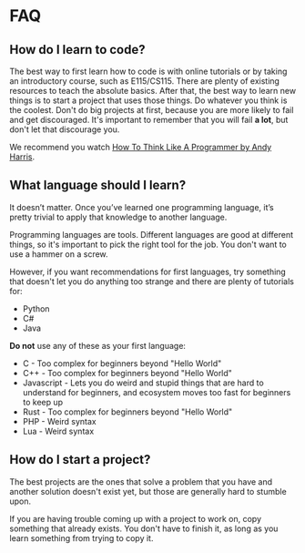 # FAQ

## How do I learn to code?

The best way to first learn how to code is with online tutorials or by taking an introductory course, such as E115/CS115. There are plenty of existing resources to teach the absolute basics. After that, the best way to learn new things is to start a project that uses those things. Do whatever you think is the coolest. Don't do big projects at first, because you are more likely to fail and get discouraged. It's important to remember that you will fail **a lot**, but don't let that discourage you.

We recommend you watch [How To Think Like A Programmer by Andy Harris](https://www.youtube.com/watch?v=azcrPFhaY9k).

## What language should I learn?

It doesn’t matter. Once you’ve learned one programming language, it’s pretty trivial to apply that knowledge to another language.

Programming languages are tools. Different languages are good at different things, so it's important to pick the right tool for the job. You don't want to use a hammer on a screw.

However, if you want recommendations for first languages, try something that doesn't let you do anything too strange and there are plenty of tutorials for:

- Python
- C#
- Java

**Do not** use any of these as your first language:

- C - Too complex for beginners beyond "Hello World"
- C++ - Too complex for beginners beyond "Hello World"
- Javascript - Lets you do weird and stupid things that are hard to understand for beginners, and ecosystem moves too fast for beginners to keep up
- Rust - Too complex for beginners beyond "Hello World"
- PHP - Weird syntax
- Lua - Weird syntax

## How do I start a project?

The best projects are the ones that solve a problem that you have and another solution doesn't exist yet, but those are generally hard to stumble upon.

If you are having trouble coming up with a project to work on, copy something that already exists. You don't have to finish it, as long as you learn something from trying to copy it.
